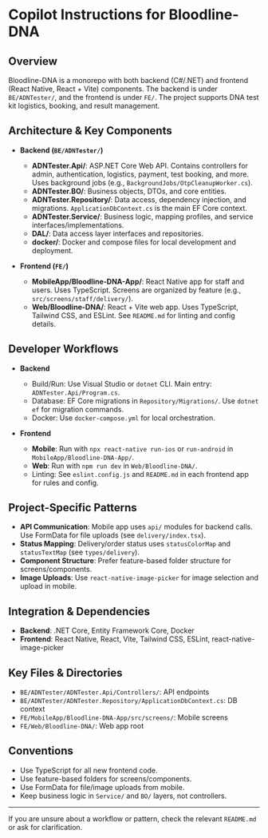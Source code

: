# Copilot Instructions for Bloodline-DNA

## Overview
Bloodline-DNA is a monorepo with both backend (C#/.NET) and frontend (React Native, React + Vite) components. The backend is under `BE/ADNTester/`, and the frontend is under `FE/`. The project supports DNA test kit logistics, booking, and result management.

## Architecture & Key Components
- **Backend (`BE/ADNTester/`)**
  - **ADNTester.Api/**: ASP.NET Core Web API. Contains controllers for admin, authentication, logistics, payment, test booking, and more. Uses background jobs (e.g., `BackgroundJobs/OtpCleanupWorker.cs`).
  - **ADNTester.BO/**: Business objects, DTOs, and core entities.
  - **ADNTester.Repository/**: Data access, dependency injection, and migrations. `ApplicationDbContext.cs` is the main EF Core context.
  - **ADNTester.Service/**: Business logic, mapping profiles, and service interfaces/implementations.
  - **DAL/**: Data access layer interfaces and repositories.
  - **docker/**: Docker and compose files for local development and deployment.

- **Frontend (`FE/`)**
  - **MobileApp/Bloodline-DNA-App/**: React Native app for staff and users. Uses TypeScript. Screens are organized by feature (e.g., `src/screens/staff/delivery/`).
  - **Web/Bloodline-DNA/**: React + Vite web app. Uses TypeScript, Tailwind CSS, and ESLint. See `README.md` for linting and config details.

## Developer Workflows
- **Backend**
  - Build/Run: Use Visual Studio or `dotnet` CLI. Main entry: `ADNTester.Api/Program.cs`.
  - Database: EF Core migrations in `Repository/Migrations/`. Use `dotnet ef` for migration commands.
  - Docker: Use `docker-compose.yml` for local orchestration.

- **Frontend**
  - **Mobile**: Run with `npx react-native run-ios` or `run-android` in `MobileApp/Bloodline-DNA-App/`.
  - **Web**: Run with `npm run dev` in `Web/Bloodline-DNA/`.
  - Linting: See `eslint.config.js` and `README.md` in each frontend app for rules and config.

## Project-Specific Patterns
- **API Communication**: Mobile app uses `api/` modules for backend calls. Use FormData for file uploads (see `delivery/index.tsx`).
- **Status Mapping**: Delivery/order status uses `statusColorMap` and `statusTextMap` (see `types/delivery`).
- **Component Structure**: Prefer feature-based folder structure for screens/components.
- **Image Uploads**: Use `react-native-image-picker` for image selection and upload in mobile.

## Integration & Dependencies
- **Backend**: .NET Core, Entity Framework Core, Docker
- **Frontend**: React Native, React, Vite, Tailwind CSS, ESLint, react-native-image-picker

## Key Files & Directories
- `BE/ADNTester/ADNTester.Api/Controllers/`: API endpoints
- `BE/ADNTester/ADNTester.Repository/ApplicationDbContext.cs`: DB context
- `FE/MobileApp/Bloodline-DNA-App/src/screens/`: Mobile screens
- `FE/Web/Bloodline-DNA/`: Web app root

## Conventions
- Use TypeScript for all new frontend code.
- Use feature-based folders for screens/components.
- Use FormData for file/image uploads from mobile.
- Keep business logic in `Service/` and `BO/` layers, not controllers.

---

If you are unsure about a workflow or pattern, check the relevant `README.md` or ask for clarification.
